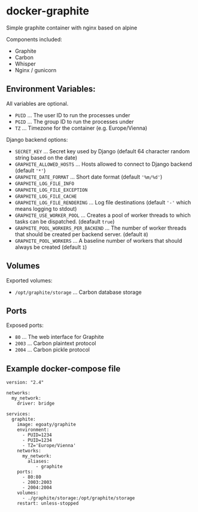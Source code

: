# docker-graphite
Simple graphite container with nginx based on alpine

Components included:

* Graphite
* Carbon
* Whisper
* Nginx / gunicorn

## Environment Variables:

All variables are optional.

* ```PUID``` ... The user ID to run the processes under
* ```PGID``` ... The group ID to run the processes under
* ```TZ``` ... Timezone for the container (e.g. Europe/Vienna)

Django backend options:

* ```SECRET_KEY``` ... Secret key used by Django (default 64 character random string based on the date)
* ```GRAPHITE_ALLOWED_HOSTS``` ... Hosts allowed to connect to Django backend (default ```'*'```)
* ```GRAPHITE_DATE_FORMAT``` ... Short date format (default ```'%m/%d'```)
* ```GRAPHITE_LOG_FILE_INFO```
* ```GRAPHITE_LOG_FILE_EXCEPTION```
* ```GRAPHITE_LOG_FILE_CACHE```
* ```GRAPHITE_LOG_FILE_RENDERING``` ... Log file destinations (default ```'-'``` which means logging to stdout)
* ```GRAPHITE_USE_WORKER_POOL``` ... Creates a pool of worker threads to which tasks can be dispatched. (deafault ```true```)
* ```GRAPHITE_POOL_WORKERS_PER_BACKEND``` ... The number of worker threads that should be created per backend server. (default ```8```)
* ```GRAPHITE_POOL_WORKERS``` ... A baseline number of workers that should always be created (default ```1```)

## Volumes

Exported volumes:

* ```/opt/graphite/storage``` ... Carbon database storage

## Ports

Exposed ports:

* ```80``` ... The web interface for Graphite
* ```2003``` ... Carbon plaintext protocol
* ```2004``` ... Carbon pickle protocol

## Example docker-compose file

```
version: "2.4"

networks:
  my_network:
    driver: bridge

services:
  graphite:
    image: egoaty/graphite
    environment:
      - PUID=1234
      - PUID=1234
      - TZ='Europe/Vienna'
    networks:
      my_network:
        aliases:
           - graphite
    ports:
      - 80:80
      - 2003:2003
      - 2004:2004
    volumes:
      - ./graphite/storage:/opt/graphite/storage
    restart: unless-stopped
```


